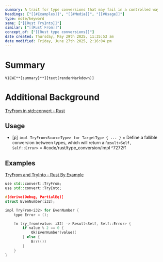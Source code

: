 ```yaml
---
summary: A trait for type conversions that may fail in a controlled way. Reciprocal of `TryInto`.<br><br>Should be used when you're converting raw input into more structure, parsing, and domain-specific contraints (i.e. Age of a person can't be less than zero).
headings: ["[[#Examples]]", "[[#Media]]", "[[#Usage]]"]
type: note/keyword
same: ["[[Rust TryInto]]"]
similar: ["[[Rust From]]"]
concept_of: ["[[Rust type conversions]]"]
date created: Thursday, May 29th 2025, 11:35:53 am
date modified: Friday, June 27th 2025, 2:16:04 pm
---
```


# Summary
`VIEW[**{summary}**][text(renderMarkdown)]`

# Additional Background

[TryFrom in std::convert - Rust](https://doc.rust-lang.org/std/convert/trait.TryFrom.html)

## Usage
- [p] `impl TryFrom<SourceType> for TargetType { ... }` = Define a fallible conversion between types, which will return a `Result<Self, Self::Error>` = #code/rust/type_conversion/impl ^7272f1
<!--ID: 1751434090178-->


## Examples

[TryFrom and TryInto - Rust By Example](https://doc.rust-lang.org/rust-by-example/conversion/try_from_try_into.html)
```cpp
use std::convert::TryFrom;
use std::convert::TryInto;

#[derive(Debug, PartialEq)]
struct EvenNumber(i32);

impl TryFrom<i32> for EvenNumber {
    type Error = ();

    fn try_from(value: i32) -> Result<Self, Self::Error> {
        if value % 2 == 0 {
            Ok(EvenNumber(value))
        } else {
            Err(())
        }
    }
}
```
